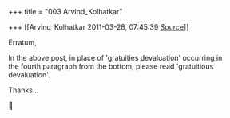+++
title = "003 Arvind_Kolhatkar"

+++
[[Arvind_Kolhatkar	2011-03-28, 07:45:39 [Source](https://groups.google.com/g/samskrita/c/WNbhNu2rWic)]]



Erratum,  
  
In the above post, in place of 'gratuities devaluation' occurring in  
the fourth paragraph from the bottom, please read 'gratuitious  
devaluation'.  
  
Thanks...  



